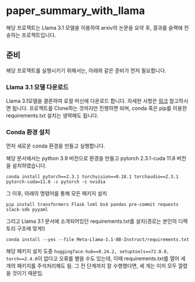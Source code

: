# paper_summary_with_llama

해당 프로젝트는 Llama 3.1 모델을 이용하여 arxiv의 논문을 요약 후, 결과를 슬랙에 전송하는 프로젝트입니다.


## 준비
해당 프로젝트를 실행시키기 위해서는, 아래와 같은 준비가 먼저 필요합니다.

### Llama 3.1 모델 다운로드 
Llama 3.1모델을 클론하여 로컬 머신에 다운로드 합니다. 자세한 사항은 [링크](https://github.com/Debapriya-source/llama-3.1-8B-Instruct) 참고하시면 됩니다. 프로젝트를 Clone하는 것까지만 진행하면 되며, conda 혹은 pip를 이용한 requirements.txt 설치는 생략해도 됩니다.

### Conda 환경 설치
먼저 새로운 conda 환경을 만들고 실행합니다.

해당 문서에서는 python 3.9 버전으로 환경을 만들고 pytorch 2.3.1-cuda 11.8 버전을 설치하였습니다.

```
conda install pytorch==2.3.1 torchvision==0.18.1 torchaudio==2.3.1 pytorch-cuda=11.8 -c pytorch -c nvidia
```

그 이후, 아래의 명령어를 통해 모든 패키지 설치
```
pip install transformers Flask lxml bs4 pandas pre-commit requests slack-sdk pyyaml
```

그리고 Llama 3.1 문서에 소개되어있던 requirements.txt를 설치(경로는 본인의 디렉토리 구조에 맞게!)
```
conda install --yes --file Meta-Llama-3.1-8B-Instruct/requirements.txt
```
해당 패키지 설치 도중 `huggingface-hub==0.24.2, setuptools==72.0.0, torch==2.4.0`이 없다고 오류를 뱉을 수도 있는데, 이때 requirements.txt를 열어 세 개의 패키지를 주석처리해도 됨. 그 전 단계까지 잘 수행했다면, 세 개는 이미 모두 깔렸을 것이기 때문임.

